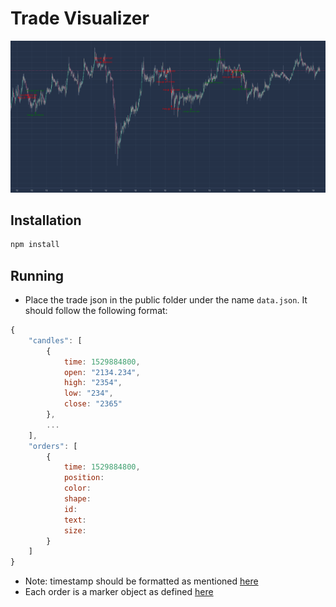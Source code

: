 # Trade Visualizer

![example-output](public/example.png)

## Installation

```bash
npm install
```

## Running

- Place the trade json in the public folder under the name `data.json`. It
  should follow the following format:

```js
{
    "candles": [
        {
            time: 1529884800,
            open: "2134.234",
            high: "2354",
            low: "234",
            close: "2365" 
        },
        ...
    ],
    "orders": [
        {
            time: 1529884800,
            position:
            color:
            shape:
            id:
            text:
            size:
        }
    ]
}
```

- Note: timestamp should be formatted as mentioned
  [here](https://github.com/tradingview/lightweight-charts/blob/master/docs/time.md)
- Each order is a marker object as defined
  [here](https://github.com/tradingview/lightweight-charts/blob/master/docs/series-basics.md#setmarkers)

